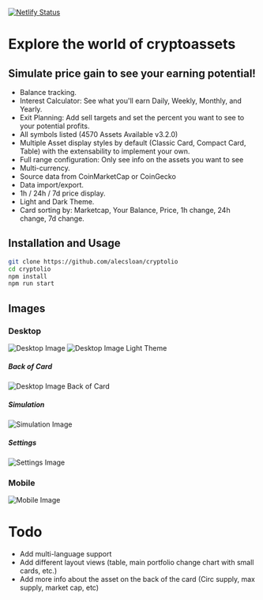 [![Netlify Status](https://api.netlify.com/api/v1/badges/c95c752f-a006-47bb-9b3f-8269fc9d0a14/deploy-status)](https://app.netlify.com/sites/cryptolio/deploys)
# Explore the world of cryptoassets
## Simulate price gain to see your earning potential!

* Balance tracking.
* Interest Calculator: See what you'll earn Daily, Weekly, Monthly, and Yearly.
* Exit Planning: Add sell targets and set the percent you want to see to your potential profits. 
* All symbols listed (4570 Assets Available v3.2.0)
* Multiple Asset display styles by default (Classic Card, Compact Card, Table) with the extensability to implement your own.
* Full range configuration: Only see info on the assets you want to see
* Multi-currency.
* Source data from CoinMarketCap or CoinGecko
* Data import/export.
* 1h / 24h / 7d price display.
* Light and Dark Theme.
* Card sorting by: Marketcap, Your Balance, Price, 1h change, 24h change, 7d change.

## Installation and Usage
``` sh
git clone https://github.com/alecsloan/cryptolio
cd cryptolio
npm install
npm run start
```

## Images

### Desktop
![Desktop Image](https://imgur.com/9wa9Sam.png)
![Desktop Image Light Theme](https://imgur.com/XlXeWoR.png)

##### Back of Card

![Desktop Image Back of Card](https://imgur.com/6y2EejC.png)

##### Simulation
![Simulation Image](https://imgur.com/3VWOl0F.png)

##### Settings
![Settings Image](https://imgur.com/04dNuux.png)

### Mobile

![Mobile Image](https://imgur.com/myHl0YG.png)

# Todo
* Add multi-language support
* Add different layout views (table, main portfolio change chart with small cards, etc.)
* Add more info about the asset on the back of the card (Circ supply, max supply, market cap, etc)